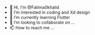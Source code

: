 - 👋 Hi, I’m @Fatima0khalid
- 👀 I’m interested in coding and Xd design 
- 🌱 I’m currently learning Flutter 
- 💞️ I’m looking to collaborate on ...
- 📫 How to reach me ...

<!---
Fatima0khalid/Fatima0khalid is a ✨ special ✨ repository because its `README.md` (this file) appears on your GitHub profile.
You can click the Preview link to take a look at your changes.
--->
